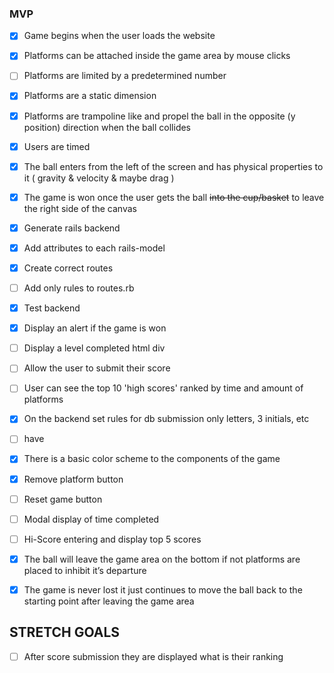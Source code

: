 ### MVP
- [x] Game begins when the user loads the website
- [x] Platforms can be attached inside the game area by mouse clicks
- [ ] Platforms are limited by a predetermined number
- [x] Platforms are a static dimension
- [x] Platforms are trampoline like and propel the ball in the opposite (y position) direction when the ball collides
- [x] Users are timed
- [x] The ball enters from the left of the screen and has physical properties to it ( gravity & velocity & maybe drag )
- [x] The game is won once the user gets the ball ~~into the cup/basket~~  to leave the right side of the canvas
- [x] Generate rails backend
- [x] Add attributes to each rails-model
- [x] Create correct routes
- [ ] Add only rules to routes.rb
- [x] Test backend

- [x] Display an alert if the game is won
- [ ] Display a level completed html div
- [ ] Allow the user to submit their score
- [ ] User can see the top 10 'high scores' ranked by time and amount of platforms
- [x] On the backend set rules for db submission only letters, 3 initials, etc
- [ ] have 


- [x] There is a basic color scheme to the components of the game
- [x] Remove platform button
- [ ] Reset game button
- [ ] Modal display of time completed
- [ ] Hi-Score entering and display top 5 scores
- [x] The ball will leave the game area on the bottom if not platforms are placed to inhibit it’s departure
- [x] The game is never lost it just continues to move the ball back to the starting point after leaving the game area

## STRETCH GOALS
- [ ] After score submission they are displayed what is their ranking
